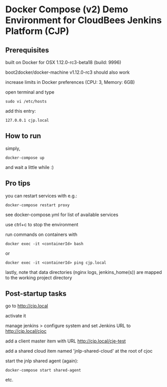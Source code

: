 # Docker Compose (v2) Demo Environment for CloudBees Jenkins Platform (CJP)

## Prerequisites

built on Docker for OSX 1.12.0-rc3-beta18 (build: 9996)

boot2docker/docker-machine v1.12.0-rc3 should also work

increase limits in Docker preferences (CPU: 3, Memory: 6GB)

open terminal and type

    sudo vi /etc/hosts

add this entry:

    127.0.0.1 cjp.local

## How to run

simply,

    docker-compose up

and wait a little while :)

## Pro tips

you can restart services with e.g.:

    docker-compose restart proxy

see docker-compose.yml for list of available services

use ctrl+c to stop the environment

run commands on containers with

    docker exec -it <containerId> bash

or

    docker exec -it <containerId> ping cjp.local

lastly, note that data directories (nginx logs, jenkins_home(s)) are mapped to the working project directory

## Post-startup tasks

go to http://cjp.local

activate it

manage jenkins > configure system and set Jenkins URL to http://cjp.local/cjoc

add a client master item with URL  http://cjp.local/cje-test

add a shared cloud item named 'jnlp-shared-cloud' at the root of cjoc

start the jnlp shared agent (again):

    docker-compose start shared-agent

etc.
